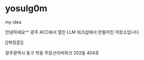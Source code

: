 # yosulg0m
 my idea

안녕하세요^^ 광주 ACC에서 열린 LLM 워크샵에서 만들어진 저장소입니다

[[박정훈]]

광주광역시 동구 학동 무등산리버파크 202동 404호
